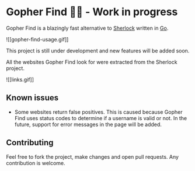 # Gopher Find 🐹🔎 - Work in progress

Gopher Find is a blazingly fast alternative to [Sherlock](https://github.com/sherlock-project/sherlock) written in [Go](https://go.dev/).

![[gopher-find-usage.gif]]

This project is still under development and new features will be added soon.

All the websites Gopher Find look for were extracted from the Sherlock project.

![[links.gif]]

## Known issues

- Some websites return false positives. This is caused because Gopher Find uses status codes to determine if a username is valid or not. In the future, support for error messages in the page will be added.

## Contributing

Feel free to fork the project, make changes and open pull requests. Any contribution is welcome.
